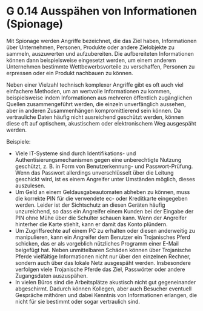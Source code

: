 G 0.14 Ausspähen von Informationen (Spionage)
=============================================

Mit Spionage werden Angriffe bezeichnet, die das Ziel haben, Informationen über Unternehmen, Personen, Produkte oder andere Zielobjekte zu sammeln, auszuwerten und aufzubereiten. Die aufbereiteten Informationen können dann beispielsweise eingesetzt werden, um einem anderem Unternehmen bestimmte Wettbewerbsvorteile zu verschaffen, Personen zu erpressen oder ein Produkt nachbauen zu können.

Neben einer Vielzahl technisch komplexer Angriffe gibt es oft auch viel einfachere Methoden, um an wertvolle Informationen zu kommen, beispielsweise indem Informationen aus mehreren öffentlich zugänglichen Quellen zusammengeführt werden, die einzeln unverfänglich aussehen, aber in anderen Zusammenhängen kompromittierend sein können. Da vertrauliche Daten häufig nicht ausreichend geschützt werden, können diese oft auf optischem, akustischem oder elektronischem Weg ausgespäht werden.

Beispiele:

* Viele IT-Systeme sind durch Identifikations- und Authentisierungsmechanismen gegen eine unberechtigte Nutzung geschützt, z. B. in Form von Benutzerkennung- und Passwort-Prüfung. Wenn das Passwort allerdings unverschlüsselt über die Leitung geschickt wird, ist es einem Angreifer unter Umständen möglich, dieses auszulesen.
* Um Geld an einem Geldausgabeautomaten abheben zu können, muss die korrekte PIN für die verwendete ec- oder Kreditkarte eingegeben werden. Leider ist der Sichtschutz an diesen Geräten häufig unzureichend, so dass ein Angreifer einem Kunden bei der Eingabe der PIN ohne Mühe über die Schulter schauen kann. Wenn der Angreifer hinterher die Karte stiehlt, kann er damit das Konto plündern.
* Um Zugriffsrechte auf einem PC zu erhalten oder diesen anderweitig zu manipulieren, kann ein Angreifer dem Benutzer ein Trojanisches Pferd schicken, das er als vorgeblich nützliches Programm einer E-Mail beigefügt hat. Neben unmittelbaren Schäden können über Trojanische Pferde vielfältige Informationen nicht nur über den einzelnen Rechner, sondern auch über das lokale Netz ausgespäht werden. Insbesondere verfolgen viele Trojanische Pferde das Ziel, Passwörter oder andere Zugangsdaten auszuspähen. 
* In vielen Büros sind die Arbeitsplätze akustisch nicht gut gegeneinander abgeschirmt. Dadurch können Kollegen, aber auch Besucher eventuell Gespräche mithören und dabei Kenntnis von Informationen erlangen, die nicht für sie bestimmt oder sogar vertraulich sind.

